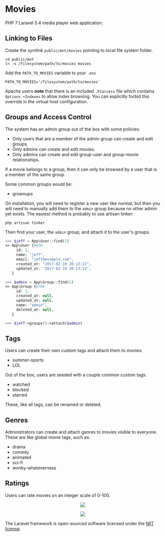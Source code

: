 # Movies

PHP 7 Laravel 5.4 media player web application.

## Linking to Files

Create the symlink `public/mnt/movies` pointing to local file system folder.

    cd public/mnt
    ln -s /filesystem/path/to/movies movies

Add the `PATH_TO_MOVIES` variable to your `.env`

    PATH_TO_MOVIES='/filesystem/path/to/movies'

Apache users **note** that there is an included `.htaccess` file
which contains `Options +Indexes` to allow index browsing.
You can explicitly forbid this override in the virtual host configuration.

## Groups and Access Control

The system has an admin group out of the box with some policies:

* Only users that are a member of the admin group can create and edit groups.
* Only admins can create and edit movies.
* Only admins can create and edit group-user and group-movie relationships.

If a movie belongs to a group, then it can only be browsed by
a user that is a member of the same group.

Some common groups would be:

* grownups

On installation, you will need to register a new user like normal, but then you
will need to manually add them to the `admin` group because no other admin yet
exists. The easiest method is probably to use artisan tinker:

    php artisan tinker

Then find your user, the `admin` group, and attach it to the user's groups.

```php
>>> $jeff = App\User::find(1)
=> App\User {#690
     id: 1,
     name: "jeff",
     email: "jeff@example.com",
     created_at: "2017-02-19 20:13:22",
     updated_at: "2017-02-19 20:13:22",
   }

>>> $admin = App\Group::find(1)
=> App\Group {#706
     id: 1,
     created_at: null,
     updated_at: null,
     name: "admin",
     deleted_at: null,
   }

>>> $jeff->groups()->attach($admin)
```

## Tags

Users can create their own custom tags and attach them to movies:

* summer-sports
* LOL

Out of the box, users are seeded with a couple common custom tags:

* watched
* blocked
* starred

These, like all tags, can be renamed or deleted.

## Genres

Administrators can create and attach genres to movies visible to everyone.
These are like global movie tags, such as:

* drama
* comedy
* animated
* sci-fi
* wonky-whateverness

## Ratings

Users can rate movies on an integer scale of 0-100.

<p align="center">
    <a href="https://www.lucidchart.com/documents/view/71db6d9b-3e8c-4e9a-923f-01e76c6836fd">
        <img src="https://www.lucidchart.com/publicSegments/view/1f27e189-1a58-4f05-b641-bac0ea4fb3c1/image.png" />
    </a>
</p>

<p align="center">
    <a href="https://laravel.com/">
        <img src="https://laravel.com/assets/img/components/logo-laravel.svg" />
    </a>
</p>

The Laravel framework is open-sourced software licensed under the [MIT license](http://opensource.org/licenses/MIT).
